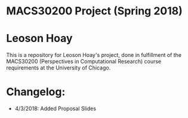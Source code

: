 # MACS30200 Project (Spring 2018)
# Leoson Hoay

This is a repository for Leoson Hoay's project, done in fulfillment of the MACS30200 (Perspectives in Computational Research) course requirements at the University of Chicago.

# Changelog:
* 4/3/2018: Added Proposal Slides

